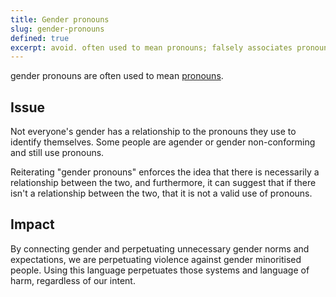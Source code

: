 ```yaml
---
title: Gender pronouns
slug: gender-pronouns
defined: true
excerpt: avoid. often used to mean pronouns; falsely associates pronouns and gender.
---
```


gender pronouns are often used to mean [pronouns](/definitions/pronouns).

## Issue

Not everyone's gender has a relationship to the pronouns they use to identify themselves. Some people are agender or gender non-conforming and still use pronouns.

Reiterating "gender pronouns" enforces the idea that there is necessarily a relationship between the two, and furthermore, it can suggest that if there isn't a relationship between the two, that it is not a valid use of pronouns.

## Impact

By connecting gender and perpetuating unnecessary gender norms and expectations, we are perpetuating violence against gender minoritised people. Using this language perpetuates those systems and language of harm, regardless of our intent.
